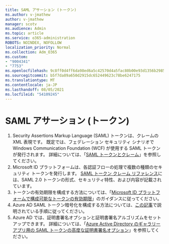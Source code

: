 ```yaml
---
title: SAML アサーション (トークン)
ms.author: v-jmathew
author: v-jmathew
manager: scotv
ms.audience: Admin
ms.topic: article
ms.service: o365-administration
ROBOTS: NOINDEX, NOFOLLOW
localization_priority: Normal
ms.collection: Adm_O365
ms.custom:
- "9004341"
- "7753"
ms.openlocfilehash: 9c8ff0d4ff6da98ed6a5c42570d4a5fac80b00e93d1356b298528bd8d2c51a5f
ms.sourcegitcommit: b5f7da89a650d2915dc652449623c78be6247175
ms.translationtype: MT
ms.contentlocale: ja-JP
ms.lasthandoff: 08/05/2021
ms.locfileid: "54109245"
---
```

# <a name="saml-assertions-tokens"></a>SAML アサーション (トークン)

1. Security Assertions Markup Language (SAML) トークンは、クレームの XML 表現です。 既定では、フェデレーション セキュリティ シナリオで Windows Communication Foundation (WCF) が使用する SAML トークンが発行されます。 詳細については、「[SAML トークンとクレーム](https://docs.microsoft.com/dotnet/framework/wcf/feature-details/saml-tokens-and-claims)」を参照してください。
2. Microsoft ID プラットフォームは、各認証フローの処理で複数の種類のセキュリティ トークンを発行します。 [SAML トークン クレーム リファレンス](https://docs.microsoft.com/azure/active-directory/develop/reference-saml-tokens)には、SAML 2.0 トークンの形式、セキュリティ特性、および内容が記載されています。
3. トークンの有効期限を構成する方法については、「[Microsoft ID プラットフォームで構成可能なトークンの有効期限](https://docs.microsoft.com/azure/active-directory/develop/active-directory-configurable-token-lifetimes)」のガイダンスに従ってください。
4. Azure AD SAML トークン暗号化を構成する方法については、[この記事](https://docs.microsoft.com/azure/active-directory/manage-apps/howto-saml-token-encryption)で説明されている手順に従ってください。
5. Azure AD では、証明書署名オプションと証明書署名アルゴリズムをセットアップできます。 詳細については、「[Azure Active Directory のギャラリー アプリ用の SAML トークンの高度な証明書署名オプション](https://docs.microsoft.com/azure/active-directory/manage-apps/certificate-signing-options)」を参照してください。
